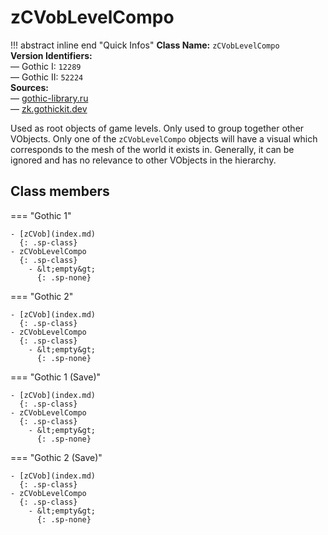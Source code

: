 # zCVobLevelCompo

!!! abstract inline end "Quick Infos"
    **Class Name:** `zCVobLevelCompo`<br/>
    **Version Identifiers:**<br />
    — Gothic I: `12289`<br/>
    — Gothic II: `52224`<br/>
    **Sources:**<br/>
    — [gothic-library.ru](http://www.gothic-library.ru/publ/class_zcvoblevelcompo/1-1-0-496)<br/>
    — [zk.gothickit.dev](https://zk.gothickit.dev/engine/objects/zCVobLevelCompo/)


Used as root objects of game levels. Only used to group together other VObjects. Only one of the `zCVobLevelCompo`
objects will have a visual which corresponds to the mesh of the world it exists in. Generally, it can be ignored and
has no relevance to other VObjects in the hierarchy.

## Class members

=== "Gothic 1"

    - [zCVob](index.md)
      {: .sp-class}
    - zCVobLevelCompo
      {: .sp-class}
        - &lt;empty&gt;
          {: .sp-none}

=== "Gothic 2"

    - [zCVob](index.md)
      {: .sp-class}
    - zCVobLevelCompo
      {: .sp-class}
        - &lt;empty&gt;
          {: .sp-none}

=== "Gothic 1 (Save)"

    - [zCVob](index.md)
      {: .sp-class}
    - zCVobLevelCompo
      {: .sp-class}
        - &lt;empty&gt;
          {: .sp-none}

=== "Gothic 2 (Save)"

    - [zCVob](index.md)
      {: .sp-class}
    - zCVobLevelCompo
      {: .sp-class}
        - &lt;empty&gt;
          {: .sp-none}
